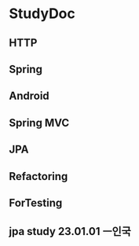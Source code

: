 # StudyDoc

## HTTP
## Spring
## Android
## Spring MVC
## JPA

## Refactoring

## ForTesting

## jpa study 23.01.01 ㅡ인국
